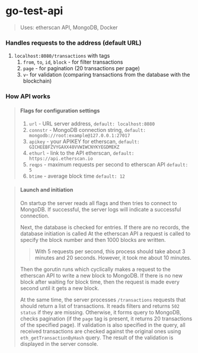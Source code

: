 # go-test-api

> Uses: etherscan API, MongoDB, Docker

### Handles requests to the address (default URL)
1) `localhost:8080/transactions` with tags 
    1) `from`, `to`, `id`, `block` - for filter transactions
    2) `page` - for pagination (20 transactions per page)
    3) `v`- for validation (comparing transactions from the database with the blockchain)
### How API works
> #### Flags for configuration settings
> 1) `url` - URL server address, `default: localhost:8080`
> 2) `connstr` - MongoDB connection string, `default: mongodb://root:example@127.0.0.1:27017`
> 3) `apikey` - your APIKEY for etherscan, `default: GICHEEBFZVYGAXX48VVWIWCNYKYEGDMEKZ`
> 4) `ethurl` - link to the API etherscan, `default: https://api.etherscan.io`
> 5) `reqps` - maximum requests per second to etherscan API `default: 5`
> 6) `btime` - average block time `default: 12`

> #### Launch and initiation 
> On startup the server reads all flags and then tries to connect to MongoDB.
> If successful, the server logs will indicate a successful connection.
> 
> Next, the database is checked for entries. 
> If there are no records, the database initiation is called
> At the etherscan API a request is called to specify the block number and then 1000 blocks are written.
> > With 5 requests per second, this process should take about 3 minutes and 20 seconds. However, it took me about 10 minutes.
> 
> Then the gorutin runs which cyclically makes a request to the etherscan API to write a new block to MongoDB. 
> If there is no new block after waiting for block time, then the request is made every second until it gets a new block.
> 
> At the same time, the server processes `/transactions` requests that should return a list of transactions.
> It reads filters and returns `502 status` if they are missing. 
> Otherwise, it forms query to MongoDB, checks pagination (if the `page` tag is present, it returns 20 transactions of the specified page). 
> If validation is also specified in the query, all received transactions are checked against the original ones using `eth_getTransactionByHash` query. 
> The result of the validation is displayed in the server console.